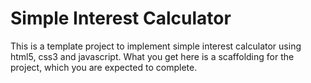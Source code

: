 # Simple Interest Calculator

This is a template project to implement simple interest calculator using html5, css3 and javascript.
What you get here is a scaffolding for the project, which you are expected to complete.
